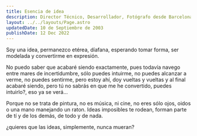 ```yaml
---
title: Esencia de idea
description: Director Técnico, Desarrollador, Fotógrafo desde Barcelona
layout: ../../layouts/Page.astro
updatedDate: 10 de Septiembre de 2003
publishDate: 12 Dec 2022
---
```

Soy una idea, permanezco etérea, díafana, esperando tomar forma, ser modelada y convertirme en expresión.

No puedo saber que acabaré siendo exactamente, pues todavía navego entre mares de incertidumbre, sólo puedes intuirme, no puedes alcanzar a verme, no puedes sentirme, pero estoy ahí, doy vueltas y vueltas y al final acabaré siendo, pero tú no sabrás en que me he convertido, puedes intuirlo?, eso ya se verá...

Porque no se trata de pintura, no es música, ni cine, no eres sólo ojos, oidos o una mano manejando un raton. Ideas imposibles te rodean, forman parte de tí y de los demás, de todo y de nada.

¿quieres que las ideas, simplemente, nunca mueran?